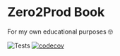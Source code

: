 # Zero2Prod Book
For my own educational purposes 🤓

![Tests](https://github.com/cleverjam/zero2prod/actions/workflows/tests.yml/badge.svg)
[![codecov](https://codecov.io/gh/cleverjam/zero2prod/branch/main/graph/badge.svg?token=C6KGXQZOLX)](https://codecov.io/gh/cleverjam/zero2prod)
